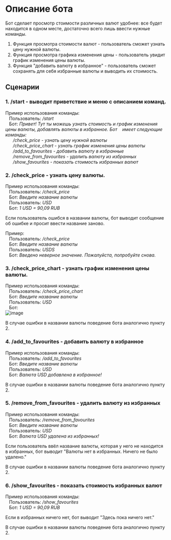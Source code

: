 # Описание бота

Бот сделает просмотр стоимости различных валют удобнее: все будет находится в одном месте, достаточно всего лишь ввести нужные команды.
1. Функция просмотра стоимости валют - пользователь сможет узнать цену нужной валюты.
2. Функция просмотра графика изменения цены - пользователь увидит график изменения цены валюты.
3. Функция "добавить валюту в избранное" - пользователь сможет сохранять для себя избранные валюты и выводить их стоимость.

## Сценарии

### 1. /start - выводит приветствие и меню с описанием команд.

Пример использования команды:  
&nbsp;&nbsp;&nbsp;Пользователь: */start*  
&nbsp;&nbsp;&nbsp;Бот: *Привет! Тут ты можешь узнать стоимость и график изменения цены валюты, добавлять валюты в избранное. Бот &nbsp;&nbsp;&nbsp;имеет следующие команды:  
&nbsp;&nbsp;&nbsp;&nbsp;&nbsp;&nbsp;/check_price - узнать цену нужной валюты  
&nbsp;&nbsp;&nbsp;&nbsp;&nbsp;&nbsp;/check_price_chart - узнать график изменения цены валюты  
&nbsp;&nbsp;&nbsp;&nbsp;&nbsp;&nbsp;/add_to_favourites - добавить валюту в избранные  
&nbsp;&nbsp;&nbsp;&nbsp;&nbsp;&nbsp;/remove_from_favourites - удалить валюту из избранных  
&nbsp;&nbsp;&nbsp;&nbsp;&nbsp;&nbsp;/show_favourites - показать стоимость избранных валют*

### 2. /check_price - узнать цену валюты.

Пример использования команды:  
&nbsp;&nbsp;&nbsp;Пользователь: */check_price*  
&nbsp;&nbsp;&nbsp;Бот: *Введите название валюты*  
&nbsp;&nbsp;&nbsp;Пользователь: *USD*  
&nbsp;&nbsp;&nbsp;Бот: *1 USD = 90,09 RUB*  

Если пользователь ошибся в названии валюты, бот выводит сообщение об ошибке и просит ввести название заново.

Пример:  
&nbsp;&nbsp;&nbsp;Пользователь: */check_price*  
&nbsp;&nbsp;&nbsp;Бот: *Введите название валюты*  
&nbsp;&nbsp;&nbsp;Пользователь: *USDS*  
&nbsp;&nbsp;&nbsp;Бот: *Введено неверное значение. Пожалуйста, попробуйте снова.*  

### 3. /check_price_chart - узнать график изменения цены валюты.

Пример использования команды:  
&nbsp;&nbsp;&nbsp;Пользователь: */check_price_chart*  
&nbsp;&nbsp;&nbsp;Бот: *Введите название валюты*  
&nbsp;&nbsp;&nbsp;Пользователь: *USD*  
&nbsp;&nbsp;&nbsp;Бот:  
![image](https://github.com/ammosov/botlab_mipt_2023_1/assets/144739387/41539106-7a4d-48ff-b333-7d6f8928fbd1)

В случае ошибки в названии валюты поведение бота аналогично пункту 2.

### 4. /add_to_favourites - добавить валюту в избранное

Пример использования команды:  
&nbsp;&nbsp;&nbsp;Пользователь: */add_to_favourites*  
&nbsp;&nbsp;&nbsp;Бот: *Введите название валюты*  
&nbsp;&nbsp;&nbsp;Пользователь: *USD*  
&nbsp;&nbsp;&nbsp;Бот: *Валюта USD добавлена в избранное!*

В случае ошибки в названии валюты поведение бота аналогично пункту 2.

### 5. /remove_from_favourites - удалить валюту из избранных

Пример использования команды:  
&nbsp;&nbsp;&nbsp;Пользователь: */remove_from_favourites*  
&nbsp;&nbsp;&nbsp;Бот: *Введите название валюты*  
&nbsp;&nbsp;&nbsp;Пользователь: *USD*  
&nbsp;&nbsp;&nbsp;Бот: *Валюта USD удалена из избранных!*

Если пользователь ввёл название валюты, которая у него не находится в избранных, бот выводит "Валюты нет в избранных. Ничего не было удалено."

В случае ошибки в названии валюты поведение бота аналогично пункту 2.

### 6. /show_favourites - показать стоимость избранных валют

Пример использования команды:  
&nbsp;&nbsp;&nbsp;Пользователь: */show_favourites*  
&nbsp;&nbsp;&nbsp;Бот: *1 USD = 90,09 RUB* 

Если в избранных ничего нет, бот выводит "Здесь пока ничего нет."

В случае ошибки в названии валюты поведение бота аналогично пункту 2.
